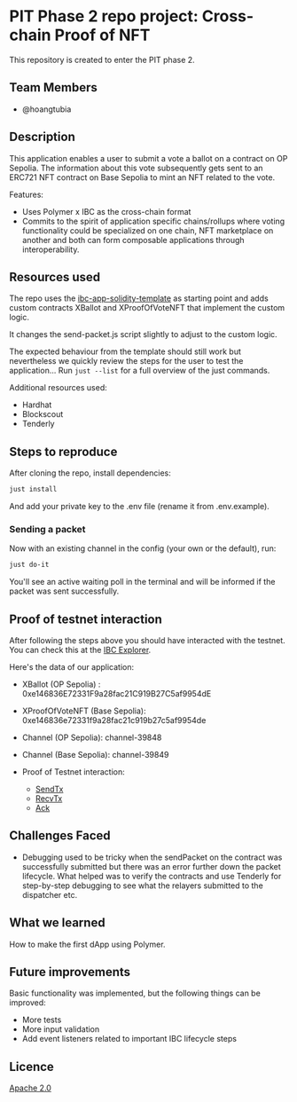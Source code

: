 # PIT Phase 2 repo project: Cross-chain Proof of NFT

This repository is created to enter the PIT phase 2.

## Team Members

- @hoangtubia

## Description

This application enables a user to submit a vote a ballot on a contract on OP Sepolia. The information about this vote subsequently gets sent to an ERC721 NFT contract on Base Sepolia to mint an NFT related to the vote.

Features:

- Uses Polymer x IBC as the cross-chain format
- Commits to the spirit of application specific chains/rollups where voting functionality could be specialized on one chain, NFT marketplace on another and both can form composable applications through interoperability.

## Resources used

The repo uses the [ibc-app-solidity-template](https://github.com/open-ibc/ibc-app-solidity-template) as starting point and adds custom contracts XBallot and XProofOfVoteNFT that implement the custom logic.

It changes the send-packet.js script slightly to adjust to the custom logic.

The expected behaviour from the template should still work but nevertheless we quickly review the steps for the user to test the application...
Run `just --list` for a full overview of the just commands.

Additional resources used:
- Hardhat
- Blockscout
- Tenderly

## Steps to reproduce

After cloning the repo, install dependencies:

```sh
just install
```

And add your private key to the .env file (rename it from .env.example).

### Sending a packet

Now with an existing channel in the config (your own or the default), run:

```sh
just do-it
```
You'll see an active waiting poll in the terminal and will be informed if the packet was sent successfully.

## Proof of testnet interaction

After following the steps above you should have interacted with the testnet. You can check this at the [IBC Explorer](https://sepolia.polymer.zone/packets).

Here's the data of our application:

- XBallot (OP Sepolia) : 0xe146836E72331F9a28fac21C919B27C5af9954dE
- XProofOfVoteNFT (Base Sepolia): 0xe146836e72331f9a28fac21c919b27c5af9954de
- Channel (OP Sepolia): channel-39848
- Channel (Base Sepolia): channel-39849

- Proof of Testnet interaction:
    - [SendTx](https://optimism-sepolia.blockscout.com/tx/0xb215010f18d12f4c833b3dbbd9d193084340fffb97f4148b10bd8fb55c04ccf7)
    - [RecvTx](https://base-sepolia.blockscout.com/tx/0x9aabf270b6159684388c02580b0809f5903b8ad6b2ed37d648e094cf0755a7a4)
    - [Ack](https://optimism-sepolia.blockscout.com/tx/0xb241115c04d93c22c42468b354074fe87ce3166b50f8434485a82ed2afb58e27)

## Challenges Faced

- Debugging used to be tricky when the sendPacket on the contract was successfully submitted but there was an error further down the packet lifecycle.
What helped was to verify the contracts and use Tenderly for step-by-step debugging to see what the relayers submitted to the dispatcher etc.

## What we learned

How to make the first dApp using Polymer.

## Future improvements

Basic functionality was implemented, but the following things can be improved:

- More tests
- More input validation
- Add event listeners related to important IBC lifecycle steps

## Licence

[Apache 2.0](LICENSE)
